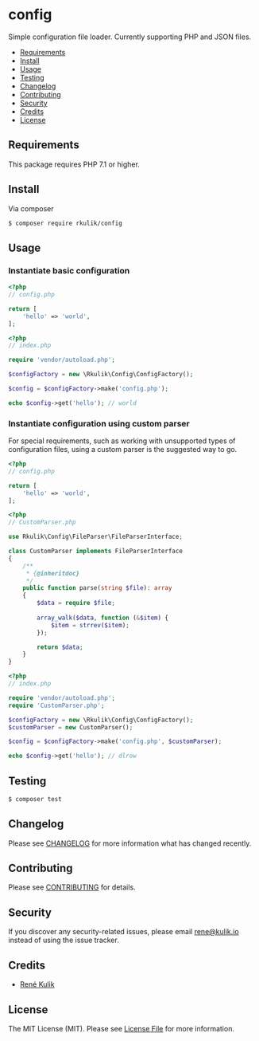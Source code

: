 # config

Simple configuration file loader. Currently supporting PHP and JSON files.

- [Requirements](#requirements)
- [Install](#install)
- [Usage](#usage)
- [Testing](#testing)
- [Changelog](#changelog)
- [Contributing](#contributing)
- [Security](#security)
- [Credits](#credits)
- [License](#license)

## Requirements

This package requires PHP 7.1 or higher.

## Install

Via composer

``` bash
$ composer require rkulik/config
```

## Usage

### Instantiate basic configuration

``` php
<?php
// config.php

return [
    'hello' => 'world',
];
```

``` php
<?php
// index.php

require 'vendor/autoload.php';

$configFactory = new \Rkulik\Config\ConfigFactory();

$config = $configFactory->make('config.php');

echo $config->get('hello'); // world
```

### Instantiate configuration using custom parser

For special requirements, such as working with unsupported types of configuration files, using a custom parser is the suggested way to go.

``` php
<?php
// config.php

return [
    'hello' => 'world',
];
```

``` php
<?php
// CustomParser.php

use Rkulik\Config\FileParser\FileParserInterface;

class CustomParser implements FileParserInterface
{
    /**
     * {@inheritdoc}
     */
    public function parse(string $file): array
    {
        $data = require $file;
        
        array_walk($data, function (&$item) {
            $item = strrev($item);
        });

        return $data;
    }
}
```

``` php
<?php
// index.php

require 'vendor/autoload.php';
require 'CustomParser.php';

$configFactory = new \Rkulik\Config\ConfigFactory();
$customParser = new CustomParser();

$config = $configFactory->make('config.php', $customParser);

echo $config->get('hello'); // dlrow
```

## Testing

``` bash
$ composer test
```

## Changelog

Please see [CHANGELOG](CHANGELOG.md) for more information what has changed recently.

## Contributing

Please see [CONTRIBUTING](CONTRIBUTING.md) for details.

## Security

If you discover any security-related issues, please email rene@kulik.io instead of using the issue tracker.

## Credits

- [René Kulik](https://github.com/rkulik)

## License

The MIT License (MIT). Please see [License File](LICENSE) for more information.
